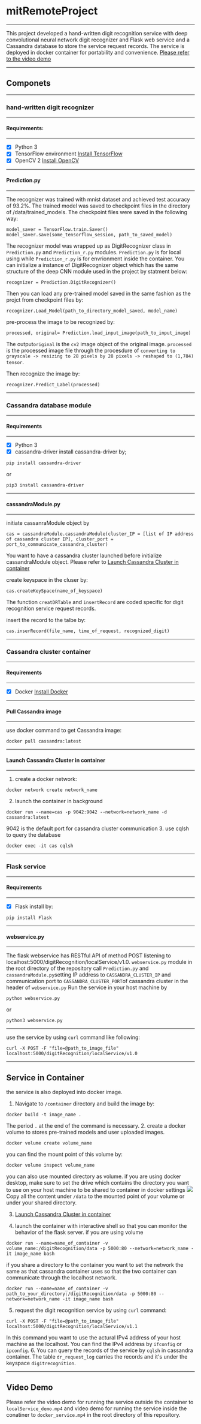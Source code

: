 # mitRemoteProject
---
This project developed a hand-written digit recognition service with deep convolutional neural network digit recognizer and Flask web service and a Cassandra database to store the service request records. The service is deployed in docker container for portability and convenience.
[Please refer to the video demo]()

---
## Componets
---
### hand-written digit recognizer
---
#### Requirements:
---
- [x] Python 3
- [x] TensorFlow environment [Install TensorFlow](https://www.tensorflow.org/install)
- [x] OpenCV 2 [Install OpenCV](https://github.com/opencv/opencv)
---
#### Prediction.py
---
The recognizer was trained with mnist dataset and achieved test accuracy of 93.2%. The trained model was saved to checkpoint files in the directory of /data/trained_models. The checkpoint files were saved in the following way:
```
model_saver = TensorFlow.train.Saver()
model_saver.save(some_tensorflow_session, path_to_saved_model)
```
The recognizer model was wrapped up as DigitRecognizer class in ```Prediction.py``` and ```Prediction_r.py``` modules. ```Prediction.py``` is for local using while ```Prediction_r.py``` is for envrionment inside the container. You can initialize a instance of DigitRecognizer object which has the same structure of the deep CNN module used in the project by statment below:
```
recognizer = Prediction.DigitRecognizer()
```
 Then you can load any pre-trained model saved in the same fashion as the projct from checkpoint files by:
```
recognizer.Load_Model(path_to_directory_model_saved, model_name)
```
pre-process the image to be recognized by:
```
processed, original= Prediction.load_input_image(path_to_input_image)
```
The output```original``` is the ```cv2``` image object of the original image. ```processed``` is the processed image file through the procesdure of ```converting to grayscale -> resizing to 28 pixels by 28 pixels -> reshaped to (1,784) tensor```. 

Then recognize the image by:
```
recognizer.Predict_Label(processed)
```
---
### Cassandra database module
---
#### Requirements
---
- [x] Python 3
- [x] cassandra-driver
install cassandra-driver by;
```
pip install cassandra-driver
```
or 
```
pip3 install cassandra-driver
```
---
#### cassandraModule.py
---
initiate cassanraModule object by
```
cas = cassandraModule.cassandraModule(cluster_IP = [list of IP address of cassandra cluster IP], cluster_port = port_to_communicate_cassandra_cluster)
```
You want to have a cassandra cluster launched before initialize cassandraModule object. Please refer to [Launch Cassandra Cluster in container](#launch-cassandra-cluster-in-container)

create keyspace in the cluser by:
```
cas.createKeySpace(name_of_keyspace)
```
The function ```creatDRTable``` and ```insertRecord``` are coded specific for digit recognition service request records.

insert the record to the talbe by:
```
cas.inserRecord(file_name, time_of_request, recognized_digit)
```
---
### Cassandra cluster container
---
#### Requirements
---
- [x] Docker [Install Docker](https://docs.docker.com/install/)
---
#### Pull Cassandra image
---
use docker command to get Cassandra image:
```
docker pull cassandra:latest
```
---
#### Launch Cassandra Cluster in container
---
1. create a docker network:
```
docker network create network_name
```
2. launch the container in background
```
docker run --name=cas -p 9042:9042 --network=network_name -d cassandra:latest
```
9042 is the default port for cassandra cluster communication
3. use cqlsh to query the database
```
docker exec -it cas cqlsh
```

---
### Flask service
---
#### Requirements
---
- [x] Flask
install by:
```
pip install Flask
```
---
#### webservice.py ####
---
The flask webservice has RESTful API of method POST listening to localhost:5000/digitRecognition/localService/v1.0.
```webservice.py``` module in the root directory of the repository call ```Prediction.py``` and ```cassandraModule.py```setting IP address to ```CASSANDRA_CLUSTER_IP``` and communication port to ```CASSANDRA_CLUSTER_PORT```of cassandra cluster in the header of ```webservice.py```
Run the service in your host machine by
```
python webservice.py
```
or
```
python3 webservice.py
```
---
use the service by using ```curl``` command like following:
```
curl -X POST -F "file=@path_to_image_file" localhost:5000/digitRecognition/localService/v1.0
```
---
## Service in Container

the service is also deployed into docker image.
1. Navigate to ```/container``` directory and build the image by:
```
docker build -t image_name .
```
The period ```.``` at the end of the command is necessary.
2. create a docker volume to stores pre-trained models and user uploaded images.
```
docker volume create volume_name
```
you can find the mount point of this volume by:
```
docker volume inspect volume_name
```
you can also use mounted directory as volume. 
if you are using docker desktop, make sure to set the drive which contains the directory you want to use on your host machine to be shared to container in docker settings
<img src = "https://github.com/FourierCatSeries/DigitRecognitionWebservice/blob/master/shared_folder.png" />
Copy all the content under ```/data``` to the mounted point of your volume or under your shared directory.

3. [Launch Cassandra Cluster in container](#launch-Cassandra-Cluster-in-container)

4. launch the container with interactive shell so that you can monitor the behavior of the flask server.
if you are using volume
```
docker run --name=name_of_container -v volume_name:/digitRecognition/data -p 5000:80 --network=network_name -it image_name bash
```
if you share a directory to the container
you want to set the network the same as that cassandra container uses so that the two container can communicate through the localhost network.
```
docker run --name=name_of_container -v path_to_your_directory:/digitRecognition/data -p 5000:80 --network=network_name -it image_name bash
```
5. request the digit recognition service by using ```curl``` command:
```
curl -X POST -F "file=@path_to_image_file" localhost:5000/digitRecognition/localService/v1.1
```
In this command you want to use the actural IPv4 address of your host machine as the localhost. You can find the IPv4 address by ```ifconfig``` or ```ipconfig```.
6. You can query the records of the service by ```cqlsh``` in cassandra container. The table ```dr_request_log``` carries the records and it's under the keyspace ```digitrecognition```.

---

## Video Demo

Please refer the video demo for running the service outside the container to ```localService_demo.mp4``` and video demo for running the service inside the conatiner to ```docker_service.mp4``` in the root directory of this repository.



